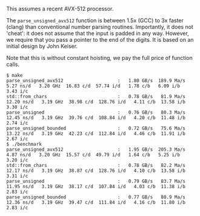 This assumes a recent AVX-512 processor.

The `parse_unsigned_avx512` function is between 1.5x (GCC) to 3x faster (clang) than conventional number parsing routines. Importantly, it does not 'cheat': it does not assume that the input is padded in any way. However, we require that you pass a pointer to the end of the digits.
It is based on an initial design by John Keiser.



Note that this is without constant hoisting, we pay the full price of function calls.

```
$ make
parse_unsigned_avx512                    :   1.80 GB/s  189.9 Ma/s   5.27 ns/d   3.20 GHz  16.83 c/d  57.74 i/d   1.78 c/b   6.09 i/b   3.43 i/c 
std::from_chars                          :   0.78 GB/s   81.9 Ma/s  12.20 ns/d   3.19 GHz  38.98 c/d  128.76 i/d   4.11 c/b  13.58 i/b   3.30 i/c 
parse_unsigned                           :   0.76 GB/s   80.3 Ma/s  12.45 ns/d   3.19 GHz  39.76 c/d  108.84 i/d   4.20 c/b  11.48 i/b   2.74 i/c 
parse_unsigned_bounded                   :   0.72 GB/s   75.6 Ma/s  13.22 ns/d   3.19 GHz  42.23 c/d  112.84 i/d   4.46 c/b  11.91 i/b   2.67 i/c 
$ ./benchmark
parse_unsigned_avx512                    :   1.95 GB/s  205.3 Ma/s   4.87 ns/d   3.20 GHz  15.57 c/d  49.79 i/d   1.64 c/b   5.25 i/b   3.20 i/c 
std::from_chars                          :   0.78 GB/s   82.2 Ma/s  12.17 ns/d   3.19 GHz  38.87 c/d  128.76 i/d   4.10 c/b  13.58 i/b   3.31 i/c 
parse_unsigned                           :   0.79 GB/s   83.7 Ma/s  11.95 ns/d   3.19 GHz  38.17 c/d  107.84 i/d   4.03 c/b  11.38 i/b   2.83 i/c 
parse_unsigned_bounded                   :   0.77 GB/s   80.9 Ma/s  12.36 ns/d   3.19 GHz  39.47 c/d  111.84 i/d   4.16 c/b  11.80 i/b   2.83 i/c 
``````
